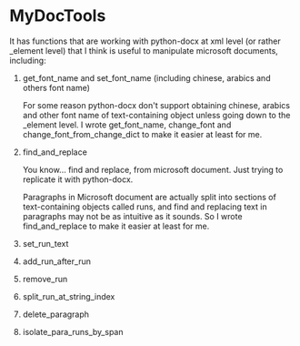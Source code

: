 # MyDocTools

It has functions that are working with python-docx at xml level (or rather _element level) that I think is useful to manipulate microsoft documents, including:

1. get_font_name and set_font_name (including chinese, arabics and others font name)

    For some reason python-docx don't support obtaining chinese, arabics and other font name of text-containing object unless going down to the _element level. I wrote get_font_name, change_font and change_font_from_change_dict to make it easier at least for me.

2. find_and_replace

    You know... find and replace, from microsoft document. Just trying to replicate it with python-docx.

    Paragraphs in Microsoft document are actually split into sections of text-containing objects called runs, and find and replacing text in paragraphs may not be as intuitive as it sounds. So I wrote find_and_replace to make it easier at least for me.

3. set_run_text
4. add_run_after_run
5. remove_run
6. split_run_at_string_index
7. delete_paragraph
8. isolate_para_runs_by_span